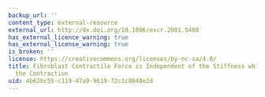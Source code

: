 ```yaml
---
backup_url: ''
content_type: external-resource
external_url: http://dx.doi.org/10.1006/excr.2001.5408
has_external_licence_warning: true
has_external_license_warning: true
is_broken: ''
license: https://creativecommons.org/licenses/by-nc-sa/4.0/
title: Fibroblast Contractile Force is Independent of the Stiffness which Resists
  the Contraction
uid: 4b62bc55-c119-47a9-9619-72c1c8648e2d
---
```

